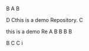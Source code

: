 
B
A
B
                               
D
Cthis is a demo Repository.
C

this is a demo Re
A
B
B
B
B


B
C
C
i
